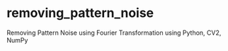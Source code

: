 # removing_pattern_noise
Removing Pattern Noise using Fourier Transformation using Python, CV2, NumPy
